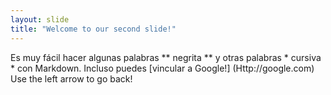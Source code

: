 ```yaml
---
layout: slide
title: "Welcome to our second slide!"
---
```

Es muy fácil hacer algunas palabras ** negrita ** y otras palabras * cursiva * con Markdown. Incluso puedes [vincular a Google!] (Http://google.com)
Use the left arrow to go back!
